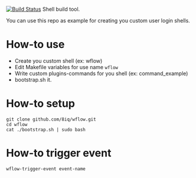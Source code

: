 [![Build Status](https://travis-ci.org/8iq/wflow.svg?branch=master)](https://travis-ci.org/8iq/wflow)
Shell build tool.

You can use this repo as example for creating you custom user login shells.

# How-to use #

 - Create you custom shell (ex: wflow)
 - Edit Makefile variables for use name `wflow`
 - Write custom plugins-commands for you shell (ex: command_example)
 - bootstrap.sh it.

# How-to setup #

    git clone github.com/8iq/wflow.git
    cd wflow
    cat ./bootstrap.sh | sudo bash

# How-to trigger event #

    wflow-trigger-event event-name
